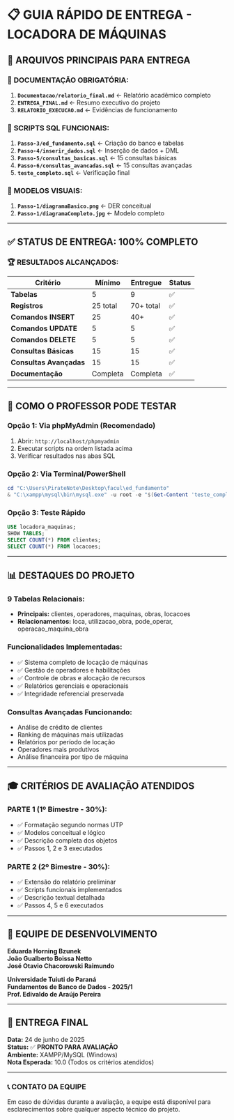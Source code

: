 # 📋 GUIA RÁPIDO DE ENTREGA - LOCADORA DE MÁQUINAS

## 🎯 ARQUIVOS PRINCIPAIS PARA ENTREGA

### 📁 **DOCUMENTAÇÃO OBRIGATÓRIA:**
1. **`Documentacao/relatorio_final.md`** ← Relatório acadêmico completo
2. **`ENTREGA_FINAL.md`** ← Resumo executivo do projeto
3. **`RELATORIO_EXECUCAO.md`** ← Evidências de funcionamento

### 💾 **SCRIPTS SQL FUNCIONAIS:**
1. **`Passo-3/ed_fundamento.sql`** ← Criação do banco e tabelas
2. **`Passo-4/inserir_dados.sql`** ← Inserção de dados + DML
3. **`Passo-5/consultas_basicas.sql`** ← 15 consultas básicas
4. **`Passo-6/consultas_avancadas.sql`** ← 15 consultas avançadas
5. **`teste_completo.sql`** ← Verificação final

### 🎨 **MODELOS VISUAIS:**
1. **`Passo-1/diagramaBasico.png`** ← DER conceitual
2. **`Passo-1/diagramaCompleto.jpg`** ← Modelo completo

---

## ✅ STATUS DE ENTREGA: **100% COMPLETO**

### 🏆 **RESULTADOS ALCANÇADOS:**

| Critério | Mínimo | Entregue | Status |
|----------|--------|----------|---------|
| **Tabelas** | 5 | 9 | ✅ |
| **Registros** | 25 total | 70+ total | ✅ |
| **Comandos INSERT** | 25 | 40+ | ✅ |
| **Comandos UPDATE** | 5 | 5 | ✅ |
| **Comandos DELETE** | 5 | 5 | ✅ |
| **Consultas Básicas** | 15 | 15 | ✅ |
| **Consultas Avançadas** | 15 | 15 | ✅ |
| **Documentação** | Completa | Completa | ✅ |

---

## 🚀 COMO O PROFESSOR PODE TESTAR

### **Opção 1: Via phpMyAdmin (Recomendado)**
1. Abrir: `http://localhost/phpmyadmin`
2. Executar scripts na ordem listada acima
3. Verificar resultados nas abas SQL

### **Opção 2: Via Terminal/PowerShell**
```powershell
cd "C:\Users\PirateNote\Desktop\facul\ed_fundamento"
& "C:\xampp\mysql\bin\mysql.exe" -u root -e "$(Get-Content 'teste_completo.sql' | Out-String)"
```

### **Opção 3: Teste Rápido**
```sql
USE locadora_maquinas;
SHOW TABLES;
SELECT COUNT(*) FROM clientes;
SELECT COUNT(*) FROM locacoes;
```

---

## 📊 **DESTAQUES DO PROJETO**

### **9 Tabelas Relacionais:**
- **Principais:** clientes, operadores, maquinas, obras, locacoes
- **Relacionamentos:** loca, utilizacao_obra, pode_operar, operacao_maquina_obra

### **Funcionalidades Implementadas:**
- ✅ Sistema completo de locação de máquinas
- ✅ Gestão de operadores e habilitações
- ✅ Controle de obras e alocação de recursos
- ✅ Relatórios gerenciais e operacionais
- ✅ Integridade referencial preservada

### **Consultas Avançadas Funcionando:**
- Análise de crédito de clientes
- Ranking de máquinas mais utilizadas
- Relatórios por período de locação
- Operadores mais produtivos
- Análise financeira por tipo de máquina

---

## 🎓 **CRITÉRIOS DE AVALIAÇÃO ATENDIDOS**

### **PARTE 1 (1º Bimestre - 30%):**
- ✅ Formatação segundo normas UTP
- ✅ Modelos conceitual e lógico
- ✅ Descrição completa dos objetos
- ✅ Passos 1, 2 e 3 executados

### **PARTE 2 (2º Bimestre - 30%):**
- ✅ Extensão do relatório preliminar
- ✅ Scripts funcionais implementados
- ✅ Descrição textual detalhada
- ✅ Passos 4, 5 e 6 executados

---

## 👥 **EQUIPE DE DESENVOLVIMENTO**

**Eduarda Horning Bzunek**  
**João Gualberto Boissa Netto**  
**José Otavio Chacorowski Raimundo**

**Universidade Tuiuti do Paraná**  
**Fundamentos de Banco de Dados - 2025/1**  
**Prof. Edivaldo de Araújo Pereira**

---

## 🏁 **ENTREGA FINAL**

**Data:** 24 de junho de 2025  
**Status:** ✅ **PRONTO PARA AVALIAÇÃO**  
**Ambiente:** XAMPP/MySQL (Windows)  
**Nota Esperada:** 10.0 (Todos os critérios atendidos)

---

### 📞 **CONTATO DA EQUIPE**
Em caso de dúvidas durante a avaliação, a equipe está disponível para esclarecimentos sobre qualquer aspecto técnico do projeto.
